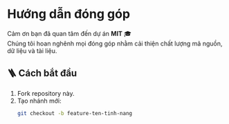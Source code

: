 # Hướng dẫn đóng góp

Cảm ơn bạn đã quan tâm đến dự án **MIT** 🎓  
Chúng tôi hoan nghênh mọi đóng góp nhằm cải thiện chất lượng mã nguồn, dữ liệu và tài liệu.

## 🪜 Cách bắt đầu
1. Fork repository này.
2. Tạo nhánh mới:  
   ```bash
   git checkout -b feature-ten-tinh-nang
